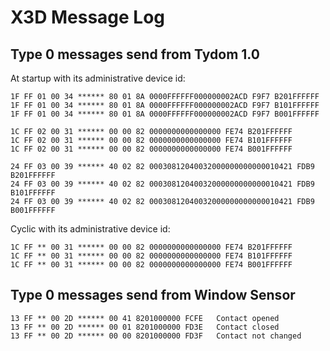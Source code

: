 # X3D Message Log



## Type 0 messages send from Tydom 1.0

At startup with its administrative device id:
```
1F FF 01 00 34 ****** 80 01 8A 0000FFFFFF000000002ACD F9F7 B201FFFFFF
1F FF 01 00 34 ****** 80 01 8A 0000FFFFFF000000002ACD F9F7 B101FFFFFF
1F FF 01 00 34 ****** 80 01 8A 0000FFFFFF000000002ACD F9F7 B001FFFFFF

1C FF 02 00 31 ****** 00 00 82 0000000000000000 FE74 B201FFFFFF
1C FF 02 00 31 ****** 00 00 82 0000000000000000 FE74 B101FFFFFF
1C FF 02 00 31 ****** 00 00 82 0000000000000000 FE74 B001FFFFFF

24 FF 03 00 39 ****** 40 02 82 00030812040032000000000000010421 FDB9 B201FFFFFF
24 FF 03 00 39 ****** 40 02 82 00030812040032000000000000010421 FDB9 B101FFFFFF
24 FF 03 00 39 ****** 40 02 82 00030812040032000000000000010421 FDB9 B001FFFFFF
```

Cyclic with its administrative device id:
```
1C FF ** 00 31 ****** 00 00 82 0000000000000000 FE74 B201FFFFFF
1C FF ** 00 31 ****** 00 00 82 0000000000000000 FE74 B101FFFFFF
1C FF ** 00 31 ****** 00 00 82 0000000000000000 FE74 B001FFFFFF
```

## Type 0 messages send from Window Sensor

```
13 FF ** 00 2D ****** 00 41 8201000000 FCFE   Contact opened
13 FF ** 00 2D ****** 00 01 8201000000 FD3E   Contact closed
13 FF ** 00 2D ****** 00 00 8201000000 FD3F   Contact not changed
```
